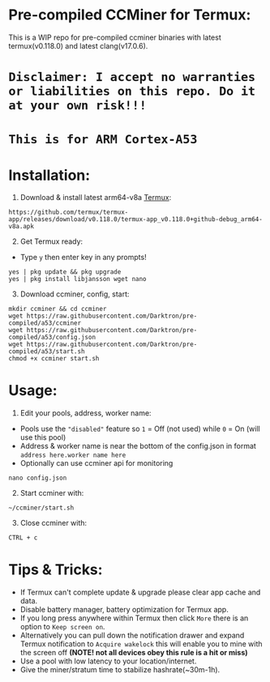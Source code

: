 # Pre-compiled CCMiner for Termux:
This is a WIP repo for pre-compiled ccminer binaries with latest termux(v0.118.0) and latest clang(v17.0.6).

# **`Disclaimer: I accept no warranties or liabilities on this repo. Do it at your own risk!!!`**

# **`This is for ARM Cortex-A53`**

# Installation:
1. Download & install latest arm64-v8a [Termux](https://github.com/termux/termux-app/releases/download/v0.118.0/termux-app_v0.118.0+github-debug_arm64-v8a.apk):
```
https://github.com/termux/termux-app/releases/download/v0.118.0/termux-app_v0.118.0+github-debug_arm64-v8a.apk
```
2. Get Termux ready:
- Type `y` then enter key in any prompts!
```
yes | pkg update && pkg upgrade
yes | pkg install libjansson wget nano
```
3. Download ccminer, config, start:
```
mkdir ccminer && cd ccminer
wget https://raw.githubusercontent.com/Darktron/pre-compiled/a53/ccminer
wget https://raw.githubusercontent.com/Darktron/pre-compiled/a53/config.json
wget https://raw.githubusercontent.com/Darktron/pre-compiled/a53/start.sh
chmod +x ccminer start.sh
```
# Usage:

1. Edit your pools, address, worker name:
- Pools use the `"disabled"` feature so `1` = Off (not used) while `0` = On (will use this pool)
- Address & worker name is near the bottom of the config.json in format `address here.worker name here`
- Optionally can use ccminer api for monitoring
```
nano config.json
```
2. Start ccminer with:
```
~/ccminer/start.sh
```
3. Close ccminer with:
```
CTRL + c
```
# Tips & Tricks:
- If Termux can't complete update & upgrade please clear app cache and data.
- Disable battery manager, battery optimization for Termux app.
- If you long press anywhere within Termux then click `More` there is an option to `Keep screen on`.
- Alternatively you can pull down the notification drawer and expand Termux notification to `Acquire wakelock` this will enable you to mine with the screen off **(NOTE! not all devices obey this rule is a hit or miss)**
- Use a pool with low latency to your location/internet.
- Give the miner/stratum time to stabilize hashrate(~30m-1h).
